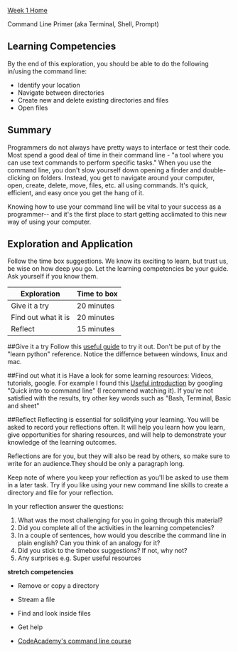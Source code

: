 [Week 1 Home](../)

Command Line Primer (aka Terminal, Shell, Prompt)

## Learning Competencies
By the end of this exploration, you should be able to do the following in/using the command line:
- Identify your location
- Navigate between directories
- Create new and delete existing directories and files
- Open files


## Summary
Programmers do not always have pretty ways to interface or test their code. Most spend a good deal of time in their command line - "a tool where you can use text commands to perform specific tasks." When you use the command line, you don't slow yourself down opening a finder and double-clicking on folders. Instead, you get to navigate around your computer, open, create, delete, move, files, etc. all using commands. It's quick, efficient, and easy once you get the hang of it.

Knowing how to use your command line will be vital to your success as a programmer-- and it's the first place to start getting acclimated to this new way of using your computer.


## Exploration and Application
Follow the time box suggestions. We know its exciting to learn, but trust us, be wise on how deep you go. Let the learning competencies be your guide. Ask yourself if you know them.

Exploration | Time to box |
------------|----------|
Give it a try | 20 minutes
Find out what it is | 20 minutes |
Reflect | 15 minutes |

##Give it a try
Follow this [useful guide](https://learnpythonthehardway.org/book/appendix-a-cli/ex1.html) to try it out. Don't be put of by the "learn python" reference. Notice the differnce between windows, linux and mac.

##Find out what it is
Have a look for some learning resources: Videos, tutorials, google.
For example I found this [Useful introduction](https://www.youtube.com/watch?v=jDINUSK7rXE) by googling "Quick intro to command line" (I recommend watching it). If you're not satisfied with the results, try other key words such as "Bash, Terminal, Basic and sheet"

##Reflect
Reflecting is essential for solidifying your learning. You will be asked to record your reflections often. It will help you learn how you learn, give opportunities for sharing resources, and will help to demonstrate your knowledge of the learning outcomes.

Reflections are for you, but they will also be read by others, so make sure to write for an audience.They should be only a paragraph long.

Keep note of where you keep your reflection as you'll be asked to use them in a later task. Try if you like using your new command line skills to create a directory and file for your reflection.

In your reflection answer the questions:
1. What was the most challenging for you in going through this material?
2. Did you complete all of the activities in the learning competencies?
3. In a couple of sentences, how would you describe the command line in plain english? Can you think of an analogy for it?
4. Did you stick to the timebox suggestions? If not, why not?
4. Any surprises e.g. Super useful resources


__stretch competencies__

- Remove or copy a directory
- Stream a file
- Find and look inside files
- Get help

- [CodeAcademy's command line course](https://www.codecademy.com/courses/learn-the-command-line/l)